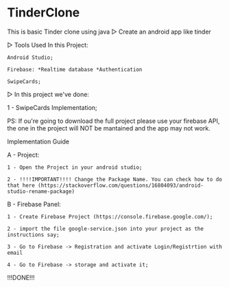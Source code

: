 # TinderClone
This is basic Tinder clone using java
▷ Create an android app like tinder


▷ Tools Used In this Project:

    Android Studio;
		
    Firebase: *Realtime database *Authentication
    
	SwipeCards;

▷ In this project we've done:

1 - SwipeCards Implementation;


PS: If ou're going to download the full project please use your firebase API, the one in the project will NOT be mantained and the app may not work.

Implementation Guide


A - Project:
  
	1 - Open the Project in your android studio;
  
	2 - !!!!IMPORTANT!!!! Change the Package Name. You can check how to do that here (https://stackoverflow.com/questions/16804093/android-studio-rename-package)

B - Firebase Panel:
	
	1 - Create Firebase Project (https://console.firebase.google.com/);
	
	2 - import the file google-service.json into your project as the instructions say;
	
	3 - Go to Firebase -> Registration and activate Login/Registrtion with email
	
	4 - Go to Firebase -> storage and activate it;

!!!DONE!!!
